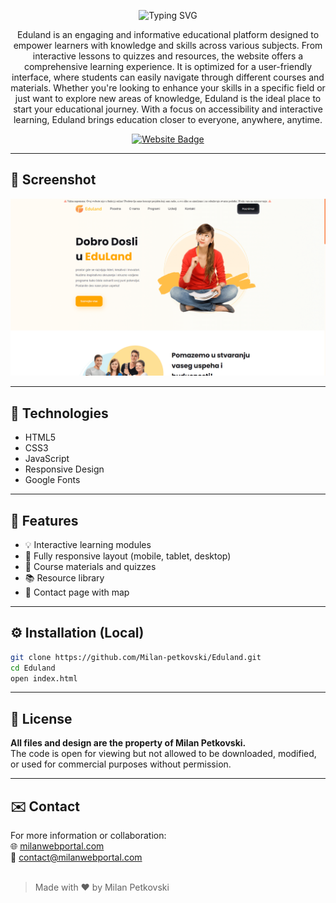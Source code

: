 <p align="center">
  <img src="https://readme-typing-svg.herokuapp.com?font=Fira+Code&size=35&duration=4000&pause=1000&color=ffa600&center=true&vCenter=true&width=500&lines=Eduland+Platform;Educational+Website;Learn+and+Grow!" alt="Typing SVG" />
</p>

<p align="center">
  Eduland is an engaging and informative educational platform designed to empower learners with knowledge and skills across various subjects. From interactive lessons to quizzes and resources, the website offers a comprehensive learning experience. It is optimized for a user-friendly interface, where students can easily navigate through different courses and materials. Whether you're looking to enhance your skills in a specific field or just want to explore new areas of knowledge, Eduland is the ideal place to start your educational journey. With a focus on accessibility and interactive learning, Eduland brings education closer to everyone, anywhere, anytime.
</p>

<p align="center">
  <a href="https://eduland.milanwebportal.com">
    <img src="https://img.shields.io/badge/Visit-Website-ffa600?style=for-the-badge&logo=google-chrome&logoColor=white" alt="Website Badge">
  </a>
</p>

<hr>

## 📸 Screenshot

![Eduland Screenshot](banner.png)

<hr>

## 🚀 Technologies

- HTML5  
- CSS3  
- JavaScript  
- Responsive Design  
- Google Fonts

<hr>

## 🎯 Features

- 💡 Interactive learning modules
- 📱 Fully responsive layout (mobile, tablet, desktop)
- 📝 Course materials and quizzes
- 📚 Resource library
- 📍 Contact page with map

<hr>

## ⚙️ Installation (Local)

```bash
git clone https://github.com/Milan-petkovski/Eduland.git
cd Eduland
open index.html
```

<hr>

## 📄 License

**All files and design are the property of Milan Petkovski.**
<br>
The code is open for viewing but not allowed to be downloaded, modified, or used for commercial purposes without permission.

<hr>

## ✉️ Contact

For more information or collaboration:
<br>
🌐 [milanwebportal.com](https://milanwebportal.com)
<br>
📧 [contact@milanwebportal.com](mailto:contact@milanwebportal.com)
<br><br>

> Made with ❤️ by Milan Petkovski
